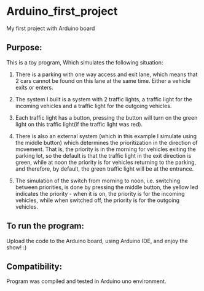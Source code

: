 # Arduino_first_project
My first project with Arduino board

## **Purpose:**

This is a toy program, Which simulates the following situation:

1. There is a parking with one way access and exit lane, which means that 2 cars cannot be found on this lane at the same time. 
Either a vehicle exits or enters.

2. The system I built is a system with 2 traffic lights, a traffic light for the incoming vehicles and a traffic light for the outgoing vehicles.

3. Each traffic light has a button, pressing the button will turn on the green light on this traffic light(if the traffic light was red).

4. There is also an external system (which in this example I simulate using the middle button) which determines the prioritization in the direction of movement. That is, the priority is in the morning for vehicles exiting the parking lot, so the default is that the traffic light in the exit direction is green, while at noon the priority is for vehicles returning to the parking, and therefore, by default, the green traffic light will be at the entrance.

5. The simulation of the switch from morning to noon, i.e. switching between priorities, is done by pressing the middle button, the yellow led indicates the priority - when it is on, the priority is for the incoming vehicles, while when switched off, the priority is for the outgoing vehicles.

## **To run the program:**
Upload the code to the Arduino board, using Arduino IDE, 
and enjoy the show! :)

## **Compatibility:**
Program was compiled and tested in Arduino uno environment.
